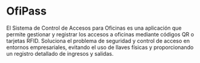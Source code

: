# OfiPass
El Sistema de Control de Accesos para Oficinas es una aplicación que permite gestionar y registrar los accesos a oficinas mediante códigos QR o tarjetas RFID. Soluciona el problema de seguridad y control de acceso en entornos empresariales, evitando el uso de llaves físicas y proporcionando un registro detallado de ingresos y salidas.
